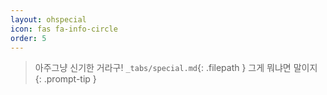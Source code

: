 ```yaml
---
layout: ohspecial
icon: fas fa-info-circle
order: 5
---
```


> 아주그냥 신기한 거라구! `_tabs/special.md`{: .filepath } 그게 뭐냐면 말이지
{: .prompt-tip }

